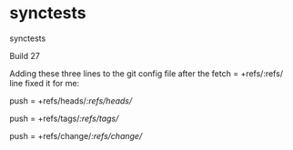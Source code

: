 # synctests
synctests

Build 27

Adding these three lines to the git config file after the fetch = +refs/:refs/ line fixed it for me:

push = +refs/heads/*:refs/heads/*

push = +refs/tags/*:refs/tags/*

push = +refs/change/*:refs/change/*
